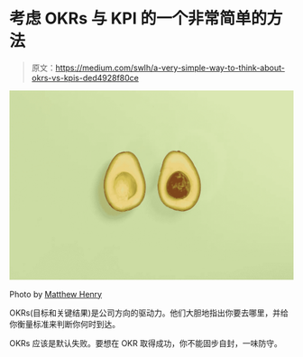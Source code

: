 # 考虑 OKRs 与 KPI 的一个非常简单的方法

> 原文：<https://medium.com/swlh/a-very-simple-way-to-think-about-okrs-vs-kpis-ded4928f80ce>

![](img/6b9ed2669b28bf409c9da39dfae48933.png)

Photo by [Matthew Henry](https://burst.shopify.com/@matthew_henry?utm_campaign=photo_credit&amp;utm_content=Free+Two+Avocado+Slices+Image%3A+Stunning+Photography&amp;utm_medium=referral&amp;utm_source=credit)

OKRs(目标和关键结果)是公司方向的驱动力。他们大胆地指出你要去哪里，并给你衡量标准来判断你何时到达。

OKRs 应该是默认失败。要想在 OKR 取得成功，你不能固步自封，一味防守。
